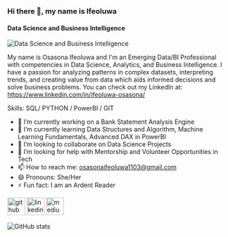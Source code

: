 ### Hi there 👋, my name is Ifeoluwa
#### Data Science and Business Intelligence
![Data Science and Business Intelligence](https://www.canva.com/design/DAE03N5whVI/1GgZ4_tAQ4WSvJ9ZbP03lg/view?utm_content=DAE03N5whVI&utm_campaign=designshare&utm_medium=link&utm_source=publishsharelink)

My name is Osasona Ifeoluwa and I'm an Emerging Data/BI Professional with competencies in Data Science, Analytics, and Business Intelligence.
I have a passion for analyzing patterns in complex datasets, interpreting trends, and creating value from data which aids informed decisions and solve business problems.
You can check out my LinkedIn at: https://www.linkedin.com/in/ifeoluwa-osasona/


Skills: SQL/ PYTHON / PowerBI / GIT 

- 🔭 I’m currently working on a Bank Statement Analysis Engine 
- 🌱 I’m currently learning Data Structures and Algorithm, Machine Learning Fundamentals, Advanced DAX in PowerBI 
- 👯 I’m looking to collaborate on Data Science Projects 
- 🤔 I’m looking for help with Mentorship and Volunteer Opportunities in Tech 
- 📫 How to reach me: osasonaifeoluwa1103@gmail.com 
- 😄 Pronouns: She/Her 
- ⚡ Fun fact: I am an Ardent Reader 


[<img src='https://cdn.jsdelivr.net/npm/simple-icons@3.0.1/icons/github.svg' alt='github' height='40'>](https://github.com/Ifeoluwa-hub)  [<img src='https://cdn.jsdelivr.net/npm/simple-icons@3.0.1/icons/linkedin.svg' alt='linkedin' height='40'>](https://www.linkedin.com/in/https://www.linkedin.com/in/ifeoluwa-osasona//)  [<img src='https://cdn.jsdelivr.net/npm/simple-icons@3.0.1/icons/medium.svg' alt='medium' height='40'>](https://osasonaifeoluwa.medium.com/)  

![GitHub stats](https://github-readme-stats.vercel.app/api?username=Ifeoluwa-hub&show_icons=true)  

